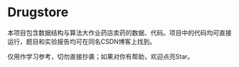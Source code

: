 # Drugstore
本项目包含数据结构与算法大作业药店卖药的数据、代码。项目中的代码均可直接运行，题目和实验报告均可在同名CSDN博客上找到。

仅用作学习参考，切勿直接抄袭；如果对你有帮助，欢迎点亮Star。
